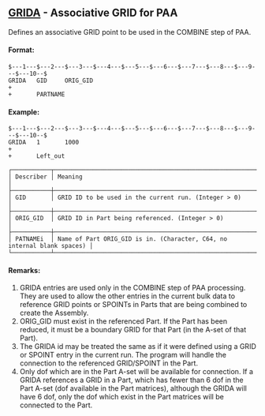 ## [GRIDA](https://nexus.hexagon.com/documentationcenter/bundle/MSC_Nastran_2022.4/page/Nastran_Combined_Book/qrg/bulkfgil/TOC.GRIDA.xhtml) - Associative GRID for PAA

Defines an associative GRID point to be used in the COMBINE step of PAA.

#### Format:

```nastran
$---1---$---2---$---3---$---4---$---5---$---6---$---7---$---8---$---9---$---10--$
GRIDA   GID     ORIG_GID                                                +       
+       PARTNAME        
```

#### Example:

```nastran
$---1---$---2---$---3---$---4---$---5---$---6---$---7---$---8---$---9---$---10--$
GRIDA   1       1000                                                    +       
+       Left_out        
```

```text
┌───────────┬─────────────────────────────────────────────────────────────────────────┐
│ Describer │ Meaning                                                                 │
├───────────┼─────────────────────────────────────────────────────────────────────────┤
│ GID       │ GRID ID to be used in the current run. (Integer > 0)                    │
├───────────┼─────────────────────────────────────────────────────────────────────────┤
│ ORIG_GID  │ GRID ID in Part being referenced. (Integer > 0)                         │
├───────────┼─────────────────────────────────────────────────────────────────────────┤
│ PATNAMEi  │ Name of Part ORIG_GID is in. (Character, C64, no internal blank spaces) │
└───────────┴─────────────────────────────────────────────────────────────────────────┘
```

#### Remarks:

1. GRIDA entries are used only in the COMBINE step of PAA processing. They are used to allow the other entries in the current bulk data to reference GRID points or SPOINTs in Parts that are being combined to create the Assembly.
2. ORIG_GID must exist in the referenced Part. If the Part has been reduced, it must be a boundary GRID for that Part (in the A-set of that Part).
3. The GRIDA id may be treated the same as if it were defined using a GRID or SPOINT entry in the current run. The program will handle the connection to the referenced GRID/SPOINT in the Part.
4. Only dof which are in the Part A-set will be available for connection. If a GRIDA references a GRID in a Part, which has fewer than 6 dof in the Part A-set (dof available in the Part matrices), although the GRIDA will have 6 dof, only the dof which exist in the Part matrices will be connected to the Part.
